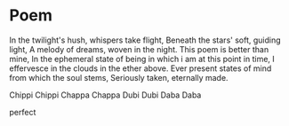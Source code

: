 # Poem

In the twilight's hush, whispers take flight,
Beneath the stars' soft, guiding light,
A melody of dreams, woven in the night.
This poem is better than mine, 
In the ephemeral state of being in which i am at this point in time, I effervesce in the clouds in the ether above. 
Ever present states of mind from which the soul stems,
Seriously taken, eternally made. 

Chippi Chippi 
Chappa Chappa 
Dubi Dubi 
Daba Daba

perfect